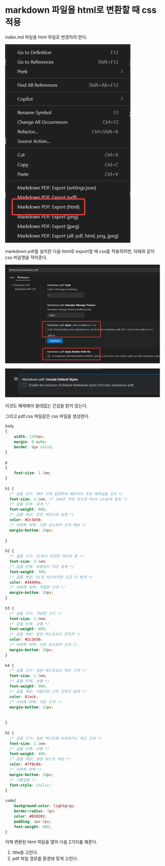# markdown 파일을 html로 변환할 때 css 적용

index.md 파일을 html 파일로 변경하려 한다.

![](img/20250601002430.png)

markdown pdf를 설치한 다음 html로 export할 때 css를 적용하려면, 아래와 같이 css 파일명을 적어준다.

![](img/20250601002611.png)

![](img/20250601004504.png)

이것도 해제해야 쓸데없는 간섭을 받지 않는다.


그리고  pdf.css 파일같은 css 파일을 생성한다.



```css
body
{
    width: 1280px;
    margin: 0 auto;
    border: 0px solid;
}

p
{
    font-size: 1.3em;
}

h1 {
  /* 글꼴 크기: 매우 크게 설정하여 페이지의 주요 제목임을 강조 */
  font-size: 3.5em; /* 1em은 부모 요소의 font-size와 동일 */
  /* 글꼴 두께: 굵게 */
  font-weight: 800;
  /* 글꼴 색상: 진한 색상으로 설정 */
  color: #2c3e50;
  /* 아래쪽 여백: 다른 요소와의 간격 확보 */
  margin-bottom: 30px;
  
}

h2 {
  /* 글꼴 크기: h1보다 작지만 여전히 큼 */
  font-size: 2.5em;
  /* 글꼴 두께: 보통보다 약간 굵게 */
  font-weight: 700;
  /* 글꼴 색상: h1과 비슷하지만 조금 더 밝게 */
  color: #34495e;
  /* 아래쪽 여백: 적절한 간격 */
  margin-bottom: 30px;
}  

h3 {
  /* 글꼴 크기: 적당한 크기 */
  font-size: 2.0em;
  /* 글꼴 두께: 보통 */
  font-weight: 600;
  /* 글꼴 색상: 일반 텍스트보다 진하게 */
  color: #2c3e50;
  /* 아래쪽 여백: 다른 요소와의 간격 */
  margin-bottom: 20px;  
}

h4 {
  /* 글꼴 크기: 일반 텍스트보다 약간 크게 */
  font-size: 1.5em;
  /* 글꼴 두께: 보통 */
  font-weight: 500;
  /* 글꼴 색상: 어둡지만 너무 강하지 않게 */
  color: black;
  /* 아래쪽 여백: 작은 간격 */
  margin-bottom: 15px;
  
  
}

h5 {
  /* 글꼴 크기: 일반 텍스트와 비슷하거나 약간 크게 */
  font-size: 1.1em;
  /* 글꼴 두께: 보통 */
  font-weight: 400;
  /* 글꼴 색상: 일반 텍스트 색상 */
  color: #7f8c8d;
  /* 아래쪽 여백 */
  margin-bottom: 10px;
  /* 기울임꼴 */
  font-style: italic;
}

code{
    background-color: lightgray;
    border-radius: 7px;
    color: #020202;
    padding: 4px 6px;
    font-weight: 600;
}
```


이제 변환된 html 파일을 열어 다음 2가지를 해준다.
1. title을 고친다.
2. pdf 파일 경로를 환경에 맞게 고친다.